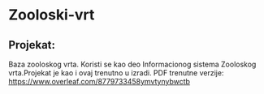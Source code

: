 # Zooloski-vrt


## Projekat:
  Baza zooloskog vrta. Koristi se kao deo Informacionog sistema Zooloskog vrta.Projekat je kao i ovaj trenutno u izradi.
  PDF trenutne verzije: https://www.overleaf.com/8779733458ymvtynybwctb
